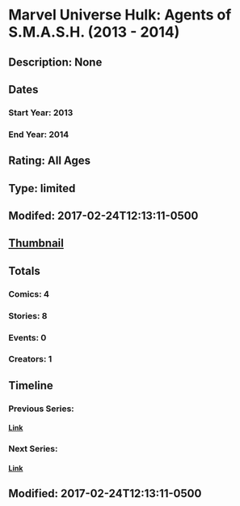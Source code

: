 # Marvel Universe Hulk: Agents of S.M.A.S.H. (2013 - 2014)
## Description: None
## Dates
### Start Year: 2013
### End Year: 2014
## Rating: All Ages
## Type: limited
## Modifed: 2017-02-24T12:13:11-0500
## [Thumbnail](http://i.annihil.us/u/prod/marvel/i/mg/3/b0/58b0699307d1d.jpg)
## Totals
### Comics: 4
### Stories: 8
### Events: 0
### Creators: 1
## Timeline
### Previous Series: 
#### [Link]()
### Next Series: 
#### [Link]()
## Modified: 2017-02-24T12:13:11-0500